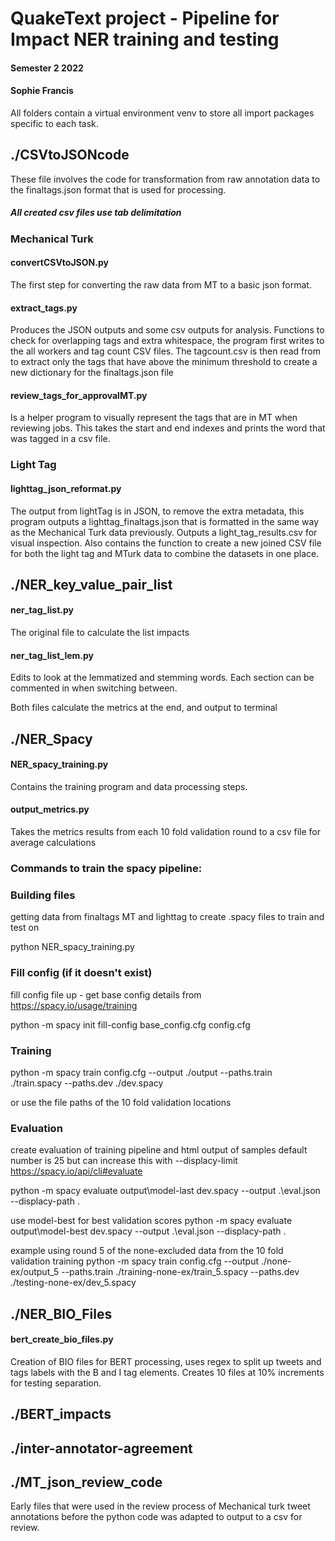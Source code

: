 # QuakeText project - Pipeline for Impact NER training and testing

#### Semester 2 2022

#### Sophie Francis

All folders contain a virtual environment venv to store all import packages specific to each task.

## ./CSVtoJSONcode

These file involves the code for transformation from raw annotation data to the finaltags.json format that is used for processing.

##### All created csv files use tab delimitation

### Mechanical Turk

#### convertCSVtoJSON.py

The first step for converting the raw data from MT to a basic json format.

#### extract_tags.py

Produces the JSON outputs and some csv outputs for analysis.
Functions to check for overlapping tags and extra whitespace, the program first writes to the all workers and tag count CSV files. The tagcount.csv is then read from to extract only the tags that have above the minimum threshold to create a new dictionary for the finaltags.json file

#### review_tags_for_approvalMT.py

Is a helper program to visually represent the tags that are in MT when reviewing jobs. This takes the start and end indexes and prints the word that was tagged in a csv file.

### Light Tag

#### lighttag_json_reformat.py

The output from lightTag is in JSON, to remove the extra metadata, this program outputs a lighttag_finaltags.json that is formatted in the same way as the Mechanical Turk data previously. Outputs a light_tag_results.csv for visual inspection.
Also contains the function to create a new joined CSV file for both the light tag and MTurk data to combine the datasets in one place.

## ./NER_key_value_pair_list

#### ner_tag_list.py

The original file to calculate the list impacts

#### ner_tag_list_lem.py

Edits to look at the lemmatized and stemming words. Each section can be commented in when switching between.

Both files calculate the metrics at the end, and output to terminal

## ./NER_Spacy

#### NER_spacy_training.py

Contains the training program and data processing steps.

#### output_metrics.py

Takes the metrics results from each 10 fold validation round to a csv file for average calculations

### Commands to train the spacy pipeline:

### Building files

getting data from finaltags MT and lighttag to create .spacy files to train and test on

python NER_spacy_training.py

### Fill config (if it doesn't exist)

fill config file up - get base config details from https://spacy.io/usage/training

python -m spacy init fill-config base_config.cfg config.cfg

### Training

python -m spacy train config.cfg --output ./output --paths.train ./train.spacy --paths.dev ./dev.spacy

or use the file paths of the 10 fold validation locations

### Evaluation

create evaluation of training pipeline and html output of samples default number is 25 but can increase this with --displacy-limit https://spacy.io/api/cli#evaluate

python -m spacy evaluate output\model-last dev.spacy --output .\eval.json --displacy-path .

use model-best for best validation scores
python -m spacy evaluate output\model-best dev.spacy --output .\eval.json --displacy-path .

example using round 5 of the none-excluded data from the 10 fold validation training
python -m spacy train config.cfg --output ./none-ex/output_5 --paths.train ./training-none-ex/train_5.spacy --paths.dev ./testing-none-ex/dev_5.spacy

## ./NER_BIO_Files

#### bert_create_bio_files.py

Creation of BIO files for BERT processing, uses regex to split up tweets and tags labels with the B and I tag elements. Creates 10 files at 10% increments for testing separation.

## ./BERT_impacts

## ./inter-annotator-agreement

## ./MT_json_review_code

Early files that were used in the review process of Mechanical turk tweet annotations before the python code was adapted to output to a csv for review.
